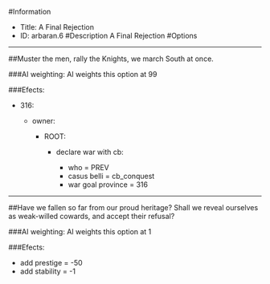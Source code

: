 #Information
 - Title: A Final Rejection
 - ID: arbaran.6
#Description
A Final Rejection
#Options

___
##Muster the men, rally the Knights, we march South at once.

###AI weighting:
AI weights this option at 99


###Efects:<ul><li>316:</li><ul><li>owner:</li><ul><li>ROOT:</li><ul><li>declare war with cb:</li><ul><li>who = PREV</li><li>casus belli = cb_conquest</li><li>war goal province = 316</li></ul></ul></ul></ul></ul>

___
##Have we fallen so far from our proud heritage? Shall we reveal ourselves as weak-willed cowards, and accept their refusal?

###AI weighting:
AI weights this option at 1


###Efects:<ul><li>add prestige = -50</li><li>add stability = -1</li></ul>
